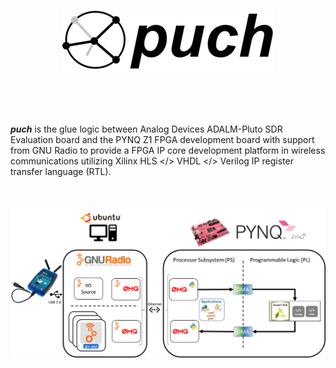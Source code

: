 <p align="center">
  <img src="./doc/puch-logo-1.png">
</p>

<br>
<br>
<br>


***puch*** is the glue logic between Analog Devices ADALM-Pluto SDR Evaluation board and the PYNQ Z1 FPGA development board with support from GNU Radio to provide a FPGA IP core development platform in wireless communications utilizing Xilinx HLS </> VHDL </> Verilog IP register transfer language (RTL).

<br>
<br>

<img align="center" src="./doc/puch-detailed-level-diagram.png">

